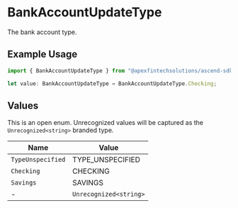 # BankAccountUpdateType

The bank account type.

## Example Usage

```typescript
import { BankAccountUpdateType } from "@apexfintechsolutions/ascend-sdk/models/components";

let value: BankAccountUpdateType = BankAccountUpdateType.Checking;
```

## Values

This is an open enum. Unrecognized values will be captured as the `Unrecognized<string>` branded type.

| Name                   | Value                  |
| ---------------------- | ---------------------- |
| `TypeUnspecified`      | TYPE_UNSPECIFIED       |
| `Checking`             | CHECKING               |
| `Savings`              | SAVINGS                |
| -                      | `Unrecognized<string>` |